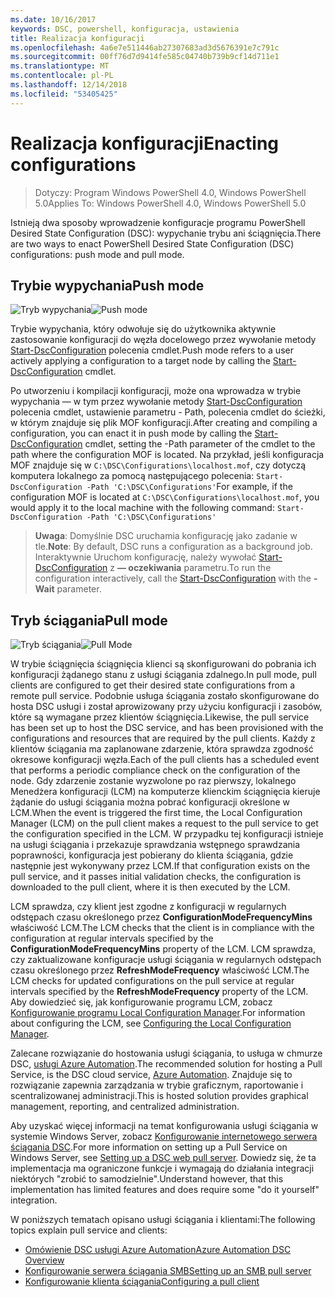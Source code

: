```yaml
---
ms.date: 10/16/2017
keywords: DSC, powershell, konfiguracja, ustawienia
title: Realizacja konfiguracji
ms.openlocfilehash: 4a6e7e511446ab27307683ad3d5676391e7c791c
ms.sourcegitcommit: 00ff76d7d9414fe585c04740b739b9cf14d711e1
ms.translationtype: MT
ms.contentlocale: pl-PL
ms.lasthandoff: 12/14/2018
ms.locfileid: "53405425"
---
```

# <a name="enacting-configurations"></a><span data-ttu-id="b4987-103">Realizacja konfiguracji</span><span class="sxs-lookup"><span data-stu-id="b4987-103">Enacting configurations</span></span>

><span data-ttu-id="b4987-104">Dotyczy: Program Windows PowerShell 4.0, Windows PowerShell 5.0</span><span class="sxs-lookup"><span data-stu-id="b4987-104">Applies To: Windows PowerShell 4.0, Windows PowerShell 5.0</span></span>

<span data-ttu-id="b4987-105">Istnieją dwa sposoby wprowadzenie konfiguracje programu PowerShell Desired State Configuration (DSC): wypychanie trybu ani ściągnięcia.</span><span class="sxs-lookup"><span data-stu-id="b4987-105">There are two ways to enact PowerShell Desired State Configuration (DSC) configurations: push mode and pull mode.</span></span>

## <a name="push-mode"></a><span data-ttu-id="b4987-106">Trybie wypychania</span><span class="sxs-lookup"><span data-stu-id="b4987-106">Push mode</span></span>

<span data-ttu-id="b4987-107">![Tryb wypychania](../images/pushModel.png "wypychania jak działa tryb")</span><span class="sxs-lookup"><span data-stu-id="b4987-107">![Push mode](../images/pushModel.png "How push mode works")</span></span>

<span data-ttu-id="b4987-108">Trybie wypychania, który odwołuje się do użytkownika aktywnie zastosowanie konfiguracji do węzła docelowego przez wywołanie metody [Start-DscConfiguration](/powershell/module/psdesiredstateconfiguration/start-dscconfiguration) polecenia cmdlet.</span><span class="sxs-lookup"><span data-stu-id="b4987-108">Push mode refers to a user actively applying a configuration to a target node by calling the [Start-DscConfiguration](/powershell/module/psdesiredstateconfiguration/start-dscconfiguration) cmdlet.</span></span>

<span data-ttu-id="b4987-109">Po utworzeniu i kompilacji konfiguracji, może ona wprowadza w trybie wypychania — w tym przez wywołanie metody [Start-DscConfiguration](/powershell/module/psdesiredstateconfiguration/start-dscconfiguration) polecenia cmdlet, ustawienie parametru - Path, polecenia cmdlet do ścieżki, w którym znajduje się plik MOF konfiguracji.</span><span class="sxs-lookup"><span data-stu-id="b4987-109">After creating and compiling a configuration, you can enact it in push mode by calling the [Start-DscConfiguration](/powershell/module/psdesiredstateconfiguration/start-dscconfiguration) cmdlet, setting the -Path parameter of the cmdlet to the path where the configuration MOF is located.</span></span>
<span data-ttu-id="b4987-110">Na przykład, jeśli konfiguracja MOF znajduje się w `C:\DSC\Configurations\localhost.mof`, czy dotyczą komputera lokalnego za pomocą następującego polecenia: `Start-DscConfiguration -Path 'C:\DSC\Configurations'`</span><span class="sxs-lookup"><span data-stu-id="b4987-110">For example, if the configuration MOF is located at `C:\DSC\Configurations\localhost.mof`, you would apply it to the local machine with the following command: `Start-DscConfiguration -Path 'C:\DSC\Configurations'`</span></span>

> <span data-ttu-id="b4987-111">__Uwaga__: Domyślnie DSC uruchamia konfigurację jako zadanie w tle.</span><span class="sxs-lookup"><span data-stu-id="b4987-111">__Note__: By default, DSC runs a configuration as a background job.</span></span> <span data-ttu-id="b4987-112">Interaktywnie Uruchom konfigurację, należy wywołać [Start-DscConfiguration](/powershell/module/psdesiredstateconfiguration/start-dscconfiguration) z __— oczekiwania__ parametru.</span><span class="sxs-lookup"><span data-stu-id="b4987-112">To run the configuration interactively, call the [Start-DscConfiguration](/powershell/module/psdesiredstateconfiguration/start-dscconfiguration) with the __-Wait__ parameter.</span></span>

## <a name="pull-mode"></a><span data-ttu-id="b4987-113">Tryb ściągania</span><span class="sxs-lookup"><span data-stu-id="b4987-113">Pull mode</span></span>

<span data-ttu-id="b4987-114">![Tryb ściągania](../images/pullModel.png "jak ściągać działa tryb")</span><span class="sxs-lookup"><span data-stu-id="b4987-114">![Pull Mode](../images/pullModel.png "How pull mode works")</span></span>

<span data-ttu-id="b4987-115">W trybie ściągnięcia ściągnięcia klienci są skonfigurowani do pobrania ich konfiguracji żądanego stanu z usługi ściągania zdalnego.</span><span class="sxs-lookup"><span data-stu-id="b4987-115">In pull mode, pull clients are configured to get their desired state configurations from a remote pull service.</span></span>
<span data-ttu-id="b4987-116">Podobnie usługa ściągania zostało skonfigurowane do hosta DSC usługi i został aprowizowany przy użyciu konfiguracji i zasobów, które są wymagane przez klientów ściągnięcia.</span><span class="sxs-lookup"><span data-stu-id="b4987-116">Likewise, the pull service has been set up to host the DSC service, and has been provisioned with the configurations and resources that are required by the pull clients.</span></span>
<span data-ttu-id="b4987-117">Każdy z klientów ściągania ma zaplanowane zdarzenie, która sprawdza zgodność okresowe konfiguracji węzła.</span><span class="sxs-lookup"><span data-stu-id="b4987-117">Each of the pull clients has a scheduled event that performs a periodic compliance check on the configuration of the node.</span></span>
<span data-ttu-id="b4987-118">Gdy zdarzenie zostanie wyzwolone po raz pierwszy, lokalnego Menedżera konfiguracji (LCM) na komputerze klienckim ściągnięcia kieruje żądanie do usługi ściągania można pobrać konfiguracji określone w LCM.</span><span class="sxs-lookup"><span data-stu-id="b4987-118">When the event is triggered the first time, the Local Configuration Manager (LCM) on the pull client makes a request to the pull service to get the configuration specified in the LCM.</span></span>
<span data-ttu-id="b4987-119">W przypadku tej konfiguracji istnieje na usługi ściągania i przekazuje sprawdzania wstępnego sprawdzania poprawności, konfiguracja jest pobierany do klienta ściągania, gdzie następnie jest wykonywany przez LCM.</span><span class="sxs-lookup"><span data-stu-id="b4987-119">If that configuration exists on the pull service, and it passes initial validation checks, the configuration is downloaded to the pull client, where it is then executed by the LCM.</span></span>

<span data-ttu-id="b4987-120">LCM sprawdza, czy klient jest zgodne z konfiguracji w regularnych odstępach czasu określonego przez **ConfigurationModeFrequencyMins** właściwość LCM.</span><span class="sxs-lookup"><span data-stu-id="b4987-120">The LCM checks that the client is in compliance with the configuration at regular intervals specified by the **ConfigurationModeFrequencyMins** property of the LCM.</span></span>
<span data-ttu-id="b4987-121">LCM sprawdza, czy zaktualizowane konfiguracje usługi ściągania w regularnych odstępach czasu określonego przez **RefreshModeFrequency** właściwość LCM.</span><span class="sxs-lookup"><span data-stu-id="b4987-121">The LCM checks for updated configurations on the pull service at regular intervals specified by the **RefreshModeFrequency** property of the LCM.</span></span>
<span data-ttu-id="b4987-122">Aby dowiedzieć się, jak konfigurowanie programu LCM, zobacz [Konfigurowanie programu Local Configuration Manager](../managing-nodes/metaConfig.md).</span><span class="sxs-lookup"><span data-stu-id="b4987-122">For information about configuring the LCM, see [Configuring the Local Configuration Manager](../managing-nodes/metaConfig.md).</span></span>

<span data-ttu-id="b4987-123">Zalecane rozwiązanie do hostowania usługi ściągania, to usługa w chmurze DSC, [usługi Azure Automation](https://azure.microsoft.com/services/automation/).</span><span class="sxs-lookup"><span data-stu-id="b4987-123">The recommended solution for hosting a Pull Service, is the DSC cloud service, [Azure Automation](https://azure.microsoft.com/services/automation/).</span></span>
<span data-ttu-id="b4987-124">Znajduje się to rozwiązanie zapewnia zarządzania w trybie graficznym, raportowanie i scentralizowanej administracji.</span><span class="sxs-lookup"><span data-stu-id="b4987-124">This is hosted solution provides graphical management, reporting, and centralized administration.</span></span>

<span data-ttu-id="b4987-125">Aby uzyskać więcej informacji na temat konfigurowania usługi ściągania w systemie Windows Server, zobacz [Konfigurowanie internetowego serwera ściągania DSC](pullServer.md).</span><span class="sxs-lookup"><span data-stu-id="b4987-125">For more information on setting up a Pull Service on Windows Server, see [Setting up a DSC web pull server](pullServer.md).</span></span>
<span data-ttu-id="b4987-126">Dowiedz się, że ta implementacja ma ograniczone funkcje i wymagają do działania integracji niektórych "zrobić to samodzielnie".</span><span class="sxs-lookup"><span data-stu-id="b4987-126">Understand however, that this implementation has limited features and does require some "do it yourself" integration.</span></span>

<span data-ttu-id="b4987-127">W poniższych tematach opisano usługi ściągania i klientami:</span><span class="sxs-lookup"><span data-stu-id="b4987-127">The following topics explain pull service and clients:</span></span>

- [<span data-ttu-id="b4987-128">Omówienie DSC usługi Azure Automation</span><span class="sxs-lookup"><span data-stu-id="b4987-128">Azure Automation DSC Overview</span></span>](https://docs.microsoft.com/en-us/azure/automation/automation-dsc-overview)
- [<span data-ttu-id="b4987-129">Konfigurowanie serwera ściągania SMB</span><span class="sxs-lookup"><span data-stu-id="b4987-129">Setting up an SMB pull server</span></span>](pullServerSMB.md)
- [<span data-ttu-id="b4987-130">Konfigurowanie klienta ściągania</span><span class="sxs-lookup"><span data-stu-id="b4987-130">Configuring a pull client</span></span>](pullClientConfigID.md)
